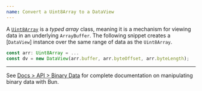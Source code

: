 ```yaml
---
name: Convert a Uint8Array to a DataView
---
```


A [`Uint8Array`](https://developer.mozilla.org/en-US/docs/Web/JavaScript/Reference/Global_Objects/Uint8Array) is a _typed array_ class, meaning it is a mechanism for viewing data in an underlying `ArrayBuffer`. The following snippet creates a [`DataView`] instance over the same range of data as the `Uint8Array`.

```ts
const arr: Uint8Array = ...
const dv = new DataView(arr.buffer, arr.byteOffset, arr.byteLength);
```

---

See [Docs > API > Binary Data](https://bun.com/docs/api/binary-data#conversion) for complete documentation on manipulating binary data with Bun.
